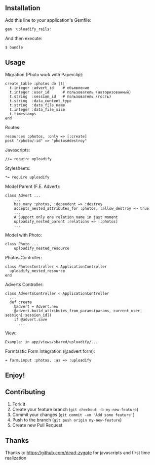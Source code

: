 ## Installation

Add this line to your application's Gemfile:

    gem 'uploadify_rails'

And then execute:

    $ bundle

## Usage

Migration (Photo work with Paperclip):

    create_table :photos do |t|
      t.integer :advert_id    # объявление
      t.integer :user_id      # пользователь (авторизованный)
      t.string  :session_id   # пользователь (гость)
      t.string  :data_content_type
      t.string  :data_file_name
      t.integer :data_file_size
      t.timestamps
    end

Routes:

    resources :photos, :only => [:create]
    post "/photo/:id" => "photos#destroy"

Javascripts:

    //= require uploadify

Stylesheets:

    *= require uploadify

Model Parent (F.E. Advert):

    class Advert ...
        ...
        has_many :photos, :dependent => :destroy
        accepts_nested_attributes_for :photos, :allow_destroy => true
        ...
        # Support only one relation name in just moment
        uploadify_nested_parent :relations => [:photos]
        ...

Model with Photo:

    class Photo ...
        uploadify_nested_resource

Photos Controller:

    class PhotosController < ApplicationController
      uploadify_nested_resource
    end

Adverts Controller:

    class AdvertsController < ApplicationController
      ...
      def create
        @advert = Advert.new
        @advert.build_attributes_from_params(params, current_user, session[:session_id])
        if @advert.save
          ...

View:

    Example: in app/views/shared/uploadify/...

Formtastic Form Integration (@advert form):

    = form.input :photos, :as => :uploadify

## Enjoy!

## Contributing

1. Fork it
2. Create your feature branch (`git checkout -b my-new-feature`)
3. Commit your changes (`git commit -am 'Add some feature'`)
4. Push to the branch (`git push origin my-new-feature`)
5. Create new Pull Request

## Thanks

Thanks to https://github.com/dead-zygote for javascripts and first time realization
